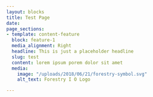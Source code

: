 ```yaml
---
layout: blocks
title: Test Page
date: 
page_sections:
- template: content-feature
  block: feature-1
  media_alignment: Right
  headline: This is just a placeholder headline
  slug: test
  content: lorem ipsum porem dolor sit amet
  media:
    image: "/uploads/2018/06/21/forestry-symbol.svg"
    alt_text: Forestry I O Logo

---
```

